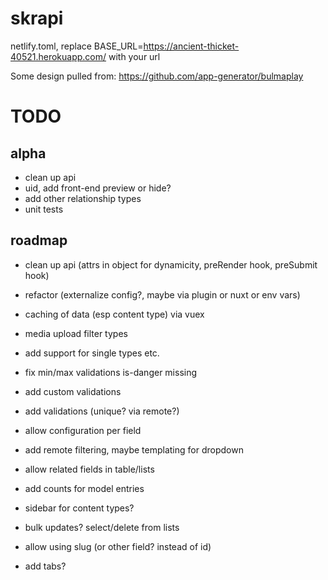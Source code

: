 # skrapi

netlify.toml, replace BASE_URL=https://ancient-thicket-40521.herokuapp.com/ with your url

Some design pulled from: https://github.com/app-generator/bulmaplay

# TODO
## alpha
- clean up api
- uid, add front-end preview or hide?
- add other relationship types
- unit tests

## roadmap
- clean up api (attrs in object for dynamicity, preRender hook, preSubmit hook)
- refactor (externalize config?, maybe via plugin or nuxt or env vars)
- caching of data (esp content type) via vuex
- media upload filter types
- add support for single types etc.
- fix min/max validations is-danger missing
- add custom validations
- add validations (unique? via remote?)
- allow configuration per field
- add remote filtering, maybe templating for dropdown
- allow related fields in table/lists
- add counts for model entries
- sidebar for content types?
- bulk updates? select/delete from lists

- allow using slug (or other field? instead of id)
- add tabs?